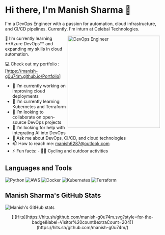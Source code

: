 # Hi there, I'm Manish Sharma 👋

I'm a DevOps Engineer with a passion for automation, cloud infrastructure, and CI/CD pipelines. Currently,
I'm inturn at Celebal Technologies.
<p align="left">
  <img src="https://cdn.dribbble.com/users/1162077/screenshots/3848914/programmer.gif" alt="DevOps Engineer" width="300" align="right">
</p>
🌱 I’m currently learning **Azure DevOps** and expanding my skills in cloud automation.

💻 Check out my portfolio : [https://manish-g0u74m.github.io/Portfolio]


- 🔭 I’m currently working on improving cloud deployments
- 🌱 I’m currently learning Kubernetes and Terraform
- 👯 I’m looking to collaborate on open-source DevOps projects
- 🤔 I’m looking for help with integrating AI into DevOps
- 💬 Ask me about DevOps, CI/CD, and cloud technologies
- 📫 How to reach me: [manish6287@outlook.com](mailto:your-email@example.com)
- ⚡ Fun facts: - 🚴‍♂️ Cycling and outdoor activities
## Languages and Tools
![Python](https://img.shields.io/badge/Python-3776AB?style=for-the-badge&logo=python&logoColor=white)
![AWS](https://img.shields.io/badge/AWS-232F3E?style=for-the-badge&logo=amazon-aws&logoColor=white)
![Docker](https://img.shields.io/badge/Docker-2496ED?style=for-the-badge&logo=docker&logoColor=white)
![Kubernetes](https://img.shields.io/badge/Kubernetes-326CE5?style=for-the-badge&logo=kubernetes&logoColor=white)
![Terraform](https://img.shields.io/badge/Terraform-7B42BC?style=for-the-badge&logo=terraform&logoColor=white)


## Manish Sharma's GitHub Stats
![Manish's GitHub stats](https://github-readme-stats.vercel.app/api?username=manish-g0u74m&show_icons=true&theme=radical)

<p align="center">
  [![Hits](https://hits.sh/github.com/manish-g0u74m.svg?style=for-the-badge&label=Visitor%20count&extraCount=204)](https://hits.sh/github.com/manish-g0u74m/)
</p>
